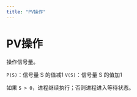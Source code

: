 ```yaml
---
title: "PV操作"
---
```


# PV操作

操作信号量。

`P(S)`：信号量 S 的值减1
`V(S)`：信号量 S 的值加1

如果 `S > 0`，进程继续执行；否则进程进入等待状态。
